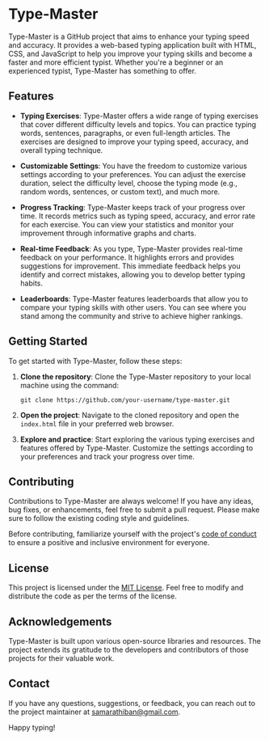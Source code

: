 # Type-Master

Type-Master is a GitHub project that aims to enhance your typing speed and accuracy. It provides a web-based typing application built with HTML, CSS, and JavaScript to help you improve your typing skills and become a faster and more efficient typist. Whether you're a beginner or an experienced typist, Type-Master has something to offer.

## Features

- **Typing Exercises**: Type-Master offers a wide range of typing exercises that cover different difficulty levels and topics. You can practice typing words, sentences, paragraphs, or even full-length articles. The exercises are designed to improve your typing speed, accuracy, and overall typing technique.

- **Customizable Settings**: You have the freedom to customize various settings according to your preferences. You can adjust the exercise duration, select the difficulty level, choose the typing mode (e.g., random words, sentences, or custom text), and much more.

- **Progress Tracking**: Type-Master keeps track of your progress over time. It records metrics such as typing speed, accuracy, and error rate for each exercise. You can view your statistics and monitor your improvement through informative graphs and charts.

- **Real-time Feedback**: As you type, Type-Master provides real-time feedback on your performance. It highlights errors and provides suggestions for improvement. This immediate feedback helps you identify and correct mistakes, allowing you to develop better typing habits.

- **Leaderboards**: Type-Master features leaderboards that allow you to compare your typing skills with other users. You can see where you stand among the community and strive to achieve higher rankings.

## Getting Started

To get started with Type-Master, follow these steps:

1. **Clone the repository**: Clone the Type-Master repository to your local machine using the command:

   ```
   git clone https://github.com/your-username/type-master.git
   ```

2. **Open the project**: Navigate to the cloned repository and open the `index.html` file in your preferred web browser.

3. **Explore and practice**: Start exploring the various typing exercises and features offered by Type-Master. Customize the settings according to your preferences and track your progress over time.

## Contributing

Contributions to Type-Master are always welcome! If you have any ideas, bug fixes, or enhancements, feel free to submit a pull request. Please make sure to follow the existing coding style and guidelines.

Before contributing, familiarize yourself with the project's [code of conduct](CODE_OF_CONDUCT.md) to ensure a positive and inclusive environment for everyone.

## License

This project is licensed under the [MIT License](LICENSE). Feel free to modify and distribute the code as per the terms of the license.

## Acknowledgements

Type-Master is built upon various open-source libraries and resources. The project extends its gratitude to the developers and contributors of those projects for their valuable work.

## Contact

If you have any questions, suggestions, or feedback, you can reach out to the project maintainer at [samarathiban@gmail.com](samarathiban@gmail.com).

Happy typing!
